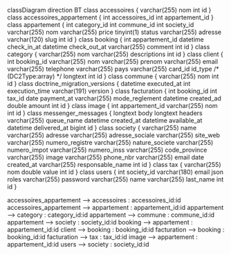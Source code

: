 classDiagram
direction BT
class accessoires {
   varchar(255) nom
   int id
}
class accessoires_appartement {
   int accessoires_id
   int appartement_id
}
class appartement {
   int category_id
   int commune_id
   int society_id
   varchar(255) nom
   varchar(255) price
   tinyint(1) status
   varchar(255) adresse
   varchar(120) slug
   int id
}
class booking {
   int appartement_id
   datetime check_in_at
   datetime check_out_at
   varchar(255) comment
   int id
}
class category {
   varchar(255) nom
   varchar(255) descriptions
   int id
}
class client {
   int booking_id
   varchar(255) nom
   varchar(255) prenom
   varchar(255) email
   varchar(255) telephone
   varchar(255) pays
   varchar(255) card_id
   id_type  /* (DC2Type:array) */ longtext
   int id
}
class commune {
   varchar(255) nom
   int id
}
class doctrine_migration_versions {
   datetime executed_at
   int execution_time
   varchar(191) version
}
class facturation {
   int booking_id
   int tax_id
   date payment_at
   varchar(255) mode_reglement
   datetime created_ad
   double amount
   int id
}
class image {
   int appartement_id
   varchar(255) nom
   int id
}
class messenger_messages {
   longtext body
   longtext headers
   varchar(255) queue_name
   datetime created_at
   datetime available_at
   datetime delivered_at
   bigint id
}
class society {
   varchar(255) name
   varchar(255) adresse
   varchar(255) adresse_sociale
   varchar(255) site_web
   varchar(255) numero_registre
   varchar(255) nature_societe
   varchar(255) numero_impot
   varchar(255) numero_inss
   varchar(255) code_province
   varchar(255) image
   varchar(255) phone_nbr
   varchar(255) email
   date created_at
   varchar(255) responsable_name
   int id
}
class tax {
   varchar(255) nom
   double value
   int id
}
class users {
   int society_id
   varchar(180) email
   json roles
   varchar(255) password
   varchar(255) name
   varchar(255) last_name
   int id
}

accessoires_appartement  -->  accessoires : accessoires_id:id
accessoires_appartement  -->  appartement : appartement_id:id
appartement  -->  category : category_id:id
appartement  -->  commune : commune_id:id
appartement  -->  society : society_id:id
booking  -->  appartement : appartement_id:id
client  -->  booking : booking_id:id
facturation  -->  booking : booking_id:id
facturation  -->  tax : tax_id:id
image  -->  appartement : appartement_id:id
users  -->  society : society_id:id
